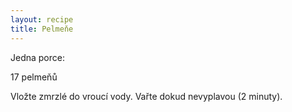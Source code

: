 ```yaml
---
layout: recipe
title: Pelmeňe 
---
```


Jedna porce:

17 pelmeňů

Vložte zmrzlé do vroucí vody.
Vařte dokud nevyplavou (2 minuty).
